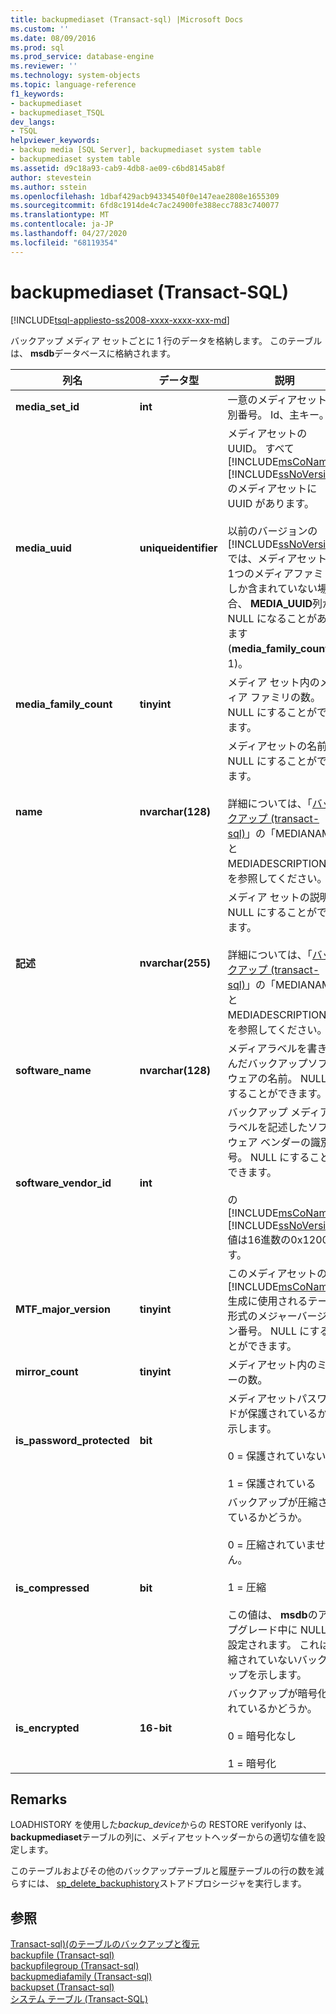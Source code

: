 ```yaml
---
title: backupmediaset (Transact-sql) |Microsoft Docs
ms.custom: ''
ms.date: 08/09/2016
ms.prod: sql
ms.prod_service: database-engine
ms.reviewer: ''
ms.technology: system-objects
ms.topic: language-reference
f1_keywords:
- backupmediaset
- backupmediaset_TSQL
dev_langs:
- TSQL
helpviewer_keywords:
- backup media [SQL Server], backupmediaset system table
- backupmediaset system table
ms.assetid: d9c18a93-cab9-4db8-ae09-c6bd8145ab8f
author: stevestein
ms.author: sstein
ms.openlocfilehash: 1dbaf429acb94334540f0e147eae2808e1655309
ms.sourcegitcommit: 6fd8c1914de4c7ac24900fe388ecc7883c740077
ms.translationtype: MT
ms.contentlocale: ja-JP
ms.lasthandoff: 04/27/2020
ms.locfileid: "68119354"
---
```

# <a name="backupmediaset-transact-sql"></a>backupmediaset (Transact-SQL)
[!INCLUDE[tsql-appliesto-ss2008-xxxx-xxxx-xxx-md](../../includes/tsql-appliesto-ss2008-xxxx-xxxx-xxx-md.md)]

  バックアップ メディア セットごとに 1 行のデータを格納します。 このテーブルは、 **msdb**データベースに格納されます。  
 
  
|列名|データ型|説明|  
|-----------------|---------------|-----------------|  
|**media_set_id**|**int**|一意のメディアセット識別番号。 Id、主キー。|  
|**media_uuid**|**uniqueidentifier**|メディアセットの UUID。 すべて[!INCLUDE[msCoName](../../includes/msconame-md.md)] [!INCLUDE[ssNoVersion](../../includes/ssnoversion-md.md)]のメディアセットに UUID があります。<br /><br /> 以前のバージョンの[!INCLUDE[ssNoVersion](../../includes/ssnoversion-md.md)]では、メディアセットに1つのメディアファミリしか含まれていない場合、 **MEDIA_UUID**列が NULL になることがあります (**media_family_count**は 1)。|  
|**media_family_count**|**tinyint**|メディア セット内のメディア ファミリの数。 NULL にすることができます。|  
|**name**|**nvarchar(128)**|メディアセットの名前。 NULL にすることができます。<br /><br /> 詳細については、「[バックアップ &#40;transact-sql&#41;](../../t-sql/statements/backup-transact-sql.md)」の「MEDIANAME と MEDIADESCRIPTION」を参照してください。|  
|**記述**|**nvarchar(255)**|メディア セットの説明。 NULL にすることができます。<br /><br /> 詳細については、「[バックアップ &#40;transact-sql&#41;](../../t-sql/statements/backup-transact-sql.md)」の「MEDIANAME と MEDIADESCRIPTION」を参照してください。|  
|**software_name**|**nvarchar(128)**|メディアラベルを書き込んだバックアップソフトウェアの名前。 NULL にすることができます。|  
|**software_vendor_id**|**int**|バックアップ メディア ラベルを記述したソフトウェア ベンダーの識別番号。 NULL にすることができます。<br /><br /> の[!INCLUDE[msCoName](../../includes/msconame-md.md)] [!INCLUDE[ssNoVersion](../../includes/ssnoversion-md.md)]値は16進数の0x1200 です。|  
|**MTF_major_version**|**tinyint**|このメディアセットの[!INCLUDE[msCoName](../../includes/msconame-md.md)]生成に使用されるテープ形式のメジャーバージョン番号。 NULL にすることができます。|  
|**mirror_count**|**tinyint**|メディアセット内のミラーの数。|  
|**is_password_protected**|**bit**|メディアセットパスワードが保護されているかを示します。<br /><br /> 0 = 保護されていない<br /><br /> 1 = 保護されている|  
|**is_compressed**|**bit**|バックアップが圧縮されているかどうか。<br /><br /> 0 = 圧縮されていません。<br /><br /> 1 = 圧縮<br /><br /> この値は、 **msdb**のアップグレード中に NULL に設定されます。 これは圧縮されていないバックアップを示します。|  
|**is_encrypted**|**16-bit**|バックアップが暗号化されているかどうか。<br /><br /> 0 = 暗号化なし<br /><br /> 1 = 暗号化|  
  
## <a name="remarks"></a>Remarks  
 LOADHISTORY を使用した*backup_device*からの RESTORE verifyonly は、 **backupmediaset**テーブルの列に、メディアセットヘッダーからの適切な値を設定します。  
  
 このテーブルおよびその他のバックアップテーブルと履歴テーブルの行の数を減らすには、 [sp_delete_backuphistory](../../relational-databases/system-stored-procedures/sp-delete-backuphistory-transact-sql.md)ストアドプロシージャを実行します。  
  
## <a name="see-also"></a>参照  
 [Transact-sql&#41;&#40;のテーブルのバックアップと復元](../../relational-databases/system-tables/backup-and-restore-tables-transact-sql.md)   
 [backupfile &#40;Transact-sql&#41;](../../relational-databases/system-tables/backupfile-transact-sql.md)   
 [backupfilegroup &#40;Transact-sql&#41;](../../relational-databases/system-tables/backupfilegroup-transact-sql.md)   
 [backupmediafamily &#40;Transact-sql&#41;](../../relational-databases/system-tables/backupmediafamily-transact-sql.md)   
 [backupset &#40;Transact-sql&#41;](../../relational-databases/system-tables/backupset-transact-sql.md)   
 [システム テーブル &#40;Transact-SQL&#41;](../../relational-databases/system-tables/system-tables-transact-sql.md)  
  
  
